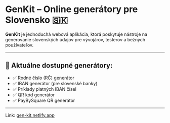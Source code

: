 # GenKit – Online generátory pre Slovensko 🇸🇰

**GenKit** je jednoduchá webová aplikácia, ktorá poskytuje nástroje na generovanie slovenských údajov pre vývojárov, testerov a bežných používateľov.

---

## 🔧 Aktuálne dostupné generátory:

- ✅ Rodné číslo (RČ) generátor
- ✅ IBAN generátor (pre slovenské banky)
- ✅ Príklady platných IBAN čísel
- ✅ QR kód generátor
- ✅ PayBySquare QR generátor

---

Link: [gen-kit.netlify.app](gen-kit.netlify.app)